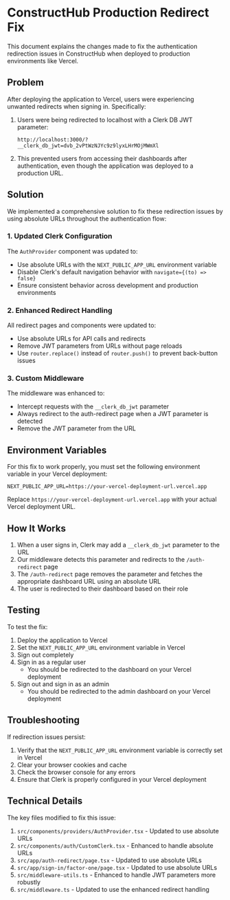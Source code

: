 # ConstructHub Production Redirect Fix

This document explains the changes made to fix the authentication redirection issues in ConstructHub when deployed to production environments like Vercel.

## Problem

After deploying the application to Vercel, users were experiencing unwanted redirects when signing in. Specifically:

1. Users were being redirected to localhost with a Clerk DB JWT parameter:
   ```
   http://localhost:3000/?__clerk_db_jwt=dvb_2vPtWzNJYc9z9lyxLHrMOjMWmXl
   ```

2. This prevented users from accessing their dashboards after authentication, even though the application was deployed to a production URL.

## Solution

We implemented a comprehensive solution to fix these redirection issues by using absolute URLs throughout the authentication flow:

### 1. Updated Clerk Configuration

The `AuthProvider` component was updated to:

- Use absolute URLs with the `NEXT_PUBLIC_APP_URL` environment variable
- Disable Clerk's default navigation behavior with `navigate={(to) => false}`
- Ensure consistent behavior across development and production environments

### 2. Enhanced Redirect Handling

All redirect pages and components were updated to:

- Use absolute URLs for API calls and redirects
- Remove JWT parameters from URLs without page reloads
- Use `router.replace()` instead of `router.push()` to prevent back-button issues

### 3. Custom Middleware

The middleware was enhanced to:

- Intercept requests with the `__clerk_db_jwt` parameter
- Always redirect to the auth-redirect page when a JWT parameter is detected
- Remove the JWT parameter from the URL

## Environment Variables

For this fix to work properly, you must set the following environment variable in your Vercel deployment:

```
NEXT_PUBLIC_APP_URL=https://your-vercel-deployment-url.vercel.app
```

Replace `https://your-vercel-deployment-url.vercel.app` with your actual Vercel deployment URL.

## How It Works

1. When a user signs in, Clerk may add a `__clerk_db_jwt` parameter to the URL
2. Our middleware detects this parameter and redirects to the `/auth-redirect` page
3. The `/auth-redirect` page removes the parameter and fetches the appropriate dashboard URL using an absolute URL
4. The user is redirected to their dashboard based on their role

## Testing

To test the fix:

1. Deploy the application to Vercel
2. Set the `NEXT_PUBLIC_APP_URL` environment variable in Vercel
3. Sign out completely
4. Sign in as a regular user
   - You should be redirected to the dashboard on your Vercel deployment
5. Sign out and sign in as an admin
   - You should be redirected to the admin dashboard on your Vercel deployment

## Troubleshooting

If redirection issues persist:

1. Verify that the `NEXT_PUBLIC_APP_URL` environment variable is correctly set in Vercel
2. Clear your browser cookies and cache
3. Check the browser console for any errors
4. Ensure that Clerk is properly configured in your Vercel deployment

## Technical Details

The key files modified to fix this issue:

1. `src/components/providers/AuthProvider.tsx` - Updated to use absolute URLs
2. `src/components/auth/CustomClerk.tsx` - Enhanced to handle absolute URLs
3. `src/app/auth-redirect/page.tsx` - Updated to use absolute URLs
4. `src/app/sign-in/factor-one/page.tsx` - Updated to use absolute URLs
5. `src/middleware-utils.ts` - Enhanced to handle JWT parameters more robustly
6. `src/middleware.ts` - Updated to use the enhanced redirect handling
